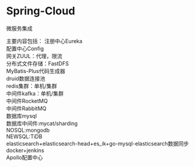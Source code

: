 # Spring-Cloud
微服务集成

主要内容包括： 
注册中心Eureka  
配置中心Config  
网关ZUUL：代理，限流  
分布式文件存储：FastDFS  
MyBatis-Plus代码生成器  
druid数据连接池  
redis集群：单机/集群  
中间件kafka：单机/集群  
中间件RocketMQ  
中间件RabbitMQ  
数据库mysql  
数据库中间件:mycat/sharding  
NOSQL:mongodb  
NEWSQL:TiDB  
elasticsearch+elasticsearch-head+es_ik+go-mysql-elasticsearch数据同步  
docker+jenkins  
Apollo配置中心  
